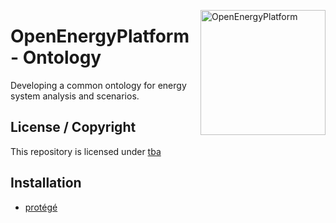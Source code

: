 ﻿<a href="http://oep.iks.cs.ovgu.de/"><img align="right" width="200" height="200" src="https://avatars2.githubusercontent.com/u/37101913?s=400&u=9b593cfdb6048a05ea6e72d333169a65e7c922be&v=4" alt="OpenEnergyPlatform"></a>

# OpenEnergyPlatform - Ontology

Developing a common ontology for energy system analysis and scenarios.

## License / Copyright

This repository is licensed under [tba](https://github.com/OpenEnergyPlatform/ontology/issues/8)

## Installation

* [protégé](https://protege.stanford.edu/)

